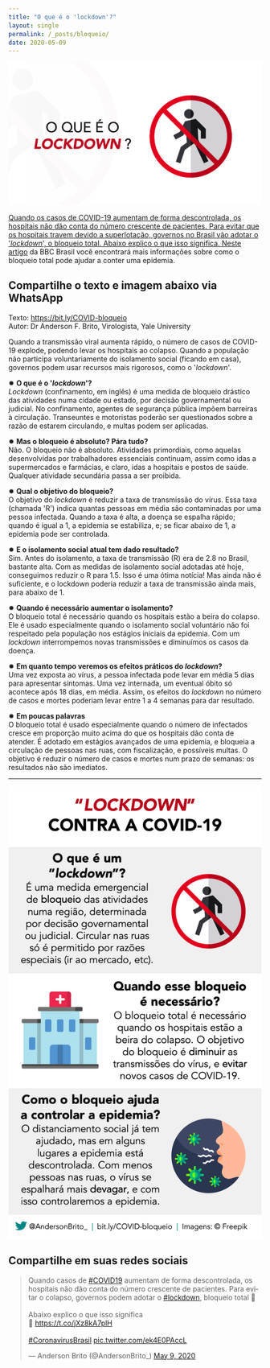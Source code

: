 ```yaml
---
title: "O que é o 'lockdown'?"
layout: single
permalink: /_posts/bloqueio/
date: 2020-05-09
---
```


<a href="https://bit.ly/COVID-bloqueio"><img src="/assets/images/bloqueio.png" width="700">

Quando os casos de COVID-19 aumentam de forma descontrolada, os hospitais não dão conta do número crescente de pacientes. Para evitar que os hospitais travem devido a superlotação, governos no Brasil vão adotar o '*lockdown*', o bloqueio total. Abaixo explico o que isso significa. [Neste artigo](https://www.bbc.com/portuguese/brasil-52497230) da BBC Brasil você encontrará mais informações sobre como o bloqueio total pode ajudar a conter uma epidemia.

## Compartilhe o texto e imagem abaixo via WhatsApp

Texto: <https://bit.ly/COVID-bloqueio><br>
Autor: Dr Anderson F. Brito, Virologista, Yale University

Quando a transmissão viral aumenta rápido, o número de casos de COVID-19 explode, podendo levar os hospitais ao colapso. Quando a população não participa voluntariamente do isolamento social (ficando em casa), governos podem usar recursos mais rigorosos, como o '*lockdown*'.

✹ **O que é o '*lockdown*'?**<br />
*Lockdown* (confinamento, em inglês) é uma medida de bloqueio drástico das atividades numa cidade ou estado, por decisão governamental ou judicial. No confinamento, agentes de segurança pública impõem barreiras à circulação. Transeuntes e motoristas poderão ser questionados sobre a razão de estarem circulando, e multas podem ser aplicadas.

✹ **Mas o bloqueio é absoluto? Pára tudo?**<br />
Não. O bloqueio não é absoluto. Atividades primordiais, como aquelas desenvolvidas por trabalhadores essenciais continuam, assim como idas a supermercados e farmácias, e claro, idas a hospitais e postos de saúde. Qualquer atividade secundária passa a ser proibida.

✹ **Qual o objetivo do bloqueio?**<br />
O objetivo do *lockdown* é reduzir a taxa de transmissão do vírus. Essa taxa (chamada 'R') indica quantas pessoas em média são contaminadas por uma pessoa infectada. Quando a taxa é alta, a doença se espalha rápido; quando é igual a 1, a epidemia se estabiliza, e; se ficar abaixo de 1, a epidemia pode ser controlada.

✹ **E o isolamento social atual tem dado resultado?**<br />
Sim. Antes do isolamento, a taxa de transmissão (R) era de 2.8 no Brasil, bastante alta. Com as medidas de isolamento social adotadas até hoje, conseguimos reduzir o R para 1.5. Isso é uma ótima notícia! Mas ainda não é suficiente, e o lockdown poderia reduzir a taxa de transmissão ainda mais, para abaixo de 1.

✹ **Quando é necessário aumentar o isolamento?**<br />
O bloqueio total é necessário quando os hospitais estão a beira do colapso. Ele é usado especialmente quando o isolamento social voluntário não foi respeitado pela população nos estágios iniciais da epidemia.  Com um *lockdown* interrompemos novas transmissões e diminuímos os casos da doença.

✹ **Em quanto tempo veremos os efeitos práticos do *lockdown*?**<br />
Uma vez exposta ao vírus, a pessoa infectada pode levar em média 5 dias para apresentar sintomas. Uma vez internada, um eventual óbito só acontece após 18 dias, em média. Assim, os efeitos do *lockdown* no número de casos e mortes poderiam levar entre 1 a 4 semanas para dar resultado.

✹ **Em poucas palavras**<br />
O bloqueio total é usado especialmente quando o número de infectados cresce em proporção muito acima do que os hospitais dão conta de atender. É adotado em estágios avançados de uma epidemia, e bloqueia a circulação de pessoas nas ruas, com fiscalização, e possíveis multas. O objetivo é reduzir o número de casos e mortes num prazo de semanas: os resultados não são imediatos.

***

<img src="/assets/images/lockdown-zap.png">

## Compartilhe em suas redes sociais

<blockquote class="twitter-tweet"><p lang="pt" dir="ltr">Quando casos de <a href="https://twitter.com/hashtag/COVID19?src=hash&amp;ref_src=twsrc%5Etfw">#COVID19</a> aumentam de forma descontrolada, os hospitais não dão conta do número crescente de pacientes. Para evitar o colapso, governos podem adotar o <a href="https://twitter.com/hashtag/lockdown?src=hash&amp;ref_src=twsrc%5Etfw">#lockdown</a>, bloqueio total 🚷<br><br>Abaixo explico o que isso significa<br>🔗 <a href="https://t.co/jXz8kA7plH">https://t.co/jXz8kA7plH</a><br><br> <a href="https://twitter.com/hashtag/CoronavirusBrasil?src=hash&amp;ref_src=twsrc%5Etfw">#CoronavirusBrasil</a> <a href="https://t.co/ek4E0PAccL">pic.twitter.com/ek4E0PAccL</a></p>&mdash; Anderson Brito (@AndersonBrito_) <a href="https://twitter.com/AndersonBrito_/status/1259243899652104196?ref_src=twsrc%5Etfw">May 9, 2020</a></blockquote> <script async src="https://platform.twitter.com/widgets.js" charset="utf-8"></script>
